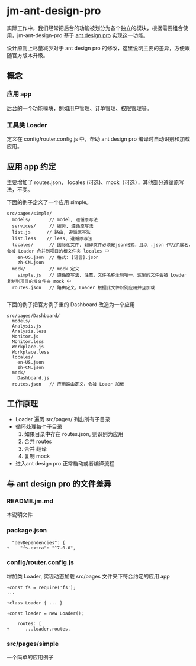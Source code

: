 # jm-ant-design-pro

实际工作中，我们经常把后台的功能被划分为各个独立的模块，根据需要组合使用，jm-ant-design-pro 基于 [ant design pro](https://pro.ant.design/) 实现这一功能。

设计原则上尽量减少对于 ant design pro 的修改，这里说明主要的差异，方便跟随官方版本升级。

## 概念

### 应用 app

后台的一个功能模块，例如用户管理、订单管理、权限管理等。

### 工具类 Loader

定义在 config/router.config.js 中，帮助 ant design pro 编译时自动识别和加载应用。

## 应用 app 约定

主要增加了 routes.json、 locales (可选)、mock（可选），其他部分遵循原写法，不变。

下面的例子定义了一个应用 simple。

```
src/pages/simple/
  models/       // model, 遵循原写法
  services/     // 服务, 遵循原写法
  list.js      // 路由, 遵循原写法
  list.less    // less, 遵循原写法
  locales/      // 国际化文件, 翻译文件必须是json格式，且以 .json 作为扩展名，会被 Loader 合并到项目的根文件夹 locales 中
    en-US.json  // 格式: [语言].json
    zh-CN.json
  mock/         // mock 定义
    simple.js   // 遵循原写法, 注意，文件名称全局唯一，这里的文件会被 Loader 复制到项目的根文件夹 mock 中
  routes.json   // 路由定义，Loader 根据此文件识别应用并且加载
 
```

下面的例子把官方例子重的 Dashboard 改造为一个应用

```
src/pages/Dashboard/
  models/
  Analysis.js
  Analysis.less
  Monitor.js
  Monitor.less
  Workplace.js
  Workplace.less
  locales/      
    en-US.json  
    zh-CN.json
  mock/         
    Dashboard.js
  routes.json   // 应用路由定义，会被 Loaer 加载  
```


## 工作原理

- Loader 遍历 src/pages/ 列出所有子目录
- 循环处理每个子目录
  1. 如果目录中存在 routes.json, 则识别为应用
  1. 合并 routes
  1. 合并 翻译
  1. 复制 mock
- 进入ant design pro 正常启动或者编译流程

## 与 ant design pro 的文件差异
 
### README.jm.md

本说明文件

### package.json

```
  "devDependencies": {
+    "fs-extra": "^7.0.0",  
```
  
### config/router.config.js

增加类 Loader, 实现动态加载 src/pages 文件夹下符合约定的应用 app

```
+const fs = require('fs');
... 

+class Loader { ... }

+const loader = new Loader();

    routes: [
+      ...loader.routes,
```

### src/pages/simple

一个简单的应用例子
